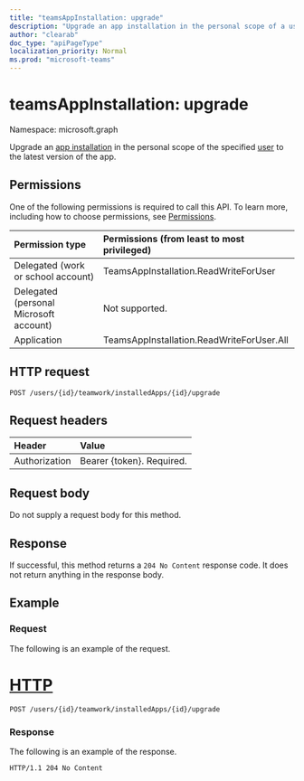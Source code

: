 ```yaml
---
title: "teamsAppInstallation: upgrade"
description: "Upgrade an app installation in the personal scope of a user"
author: "clearab"
doc_type: "apiPageType"
localization_priority: Normal
ms.prod: "microsoft-teams"
---
```


# teamsAppInstallation: upgrade

Namespace: microsoft.graph

Upgrade an [app installation](../resources/teamsappinstallation.md) in the personal scope of the specified [user](../resources/user.md)
to the latest version of the app.

## Permissions

One of the following permissions is required to call this API. To learn more, including how to choose permissions, see [Permissions](/graph/permissions-reference).

|Permission type      | Permissions (from least to most privileged)              |
|:--------------------|:---------------------------------------------------------|
|Delegated (work or school account) | TeamsAppInstallation.ReadWriteForUser |
|Delegated (personal Microsoft account) | Not supported.    |
|Application | TeamsAppInstallation.ReadWriteForUser.All |

## HTTP request
<!-- { "blockType": "ignored" } -->
```http
POST /users/{id}/teamwork/installedApps/{id}/upgrade
```

## Request headers

| Header       | Value |
|:---------------|:--------|
| Authorization  | Bearer {token}. Required.  |

## Request body

Do not supply a request body for this method.

## Response

If successful, this method returns a `204 No Content` response code. It does not return anything in the response body.

## Example

### Request

The following is an example of the request.

# [HTTP](#tab/http)
<!-- {
  "blockType": "request",
  "name": "user_upgrade_teamsApp"
}-->
```http
POST /users/{id}/teamwork/installedApps/{id}/upgrade
```

### Response

The following is an example of the response.

<!-- {
  "blockType": "response",
  "name": "user_upgrade_teamsApp",
  "truncated": true
} -->
```http
HTTP/1.1 204 No Content
```

<!-- uuid: 8fcb5dbc-d5aa-4681-8e31-b001d5168d79
2015-10-25 14:57:30 UTC -->
<!--
{
  "type": "#page.annotation",
  "description": "Upgrade teamsApp for user",
  "keywords": "",
  "section": "documentation",
  "tocPath": "",
  "suppressions": []
}
-->
